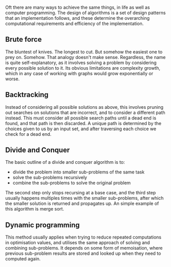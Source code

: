 Oft there are many ways to achieve the same things, in life as well as computer programming. The design of algorithms is a set of design patterns that an implementation follows, and these determine the overarching computational requirements and efficiency of the implementation.

## Brute force

The bluntest of knives. The longest to cut. But somehow the easiest one to prey on. Somehow. That analogy doesn't make sense. Regardless, the name is quite self-explanatory, as it involves solving a problem by considering every possible solution to it. Its obvious limitations are complexity growth, which in any case of working with graphs would grow exponentially or worse. 

## Backtracking

Instead of considering all possible solutions as above, this involves pruning out searches on solutions that are incorrect, and to consider a different path instead. This must consider all possible search paths until a dead end is found, and that path is then discarded. A unique path is determined by the choices given to us by an input set, and after traversing each choice we check for a dead end.

## Divide and Conquer

The basic outline of a divide and conquer algorithm is to:

- divide the problem into smaller sub-problems of the same task
- solve the sub-problems recursively
- combine the sub-problems to solve the original problem

The second step only stops recursing at a base case, and the third step usually happens multiples times with the smaller sub-problems, after which the smaller solution is returned and propagates up. An simple example of this algorithm is merge sort.

## Dynamic programming

This method usually applies when trying to reduce repeated computations in optimisation values, and utilises the same approach of solving and combining sub-problems. It depends on some form of memoisation, where previous sub-problem results are stored and looked up when they need to computed again. 